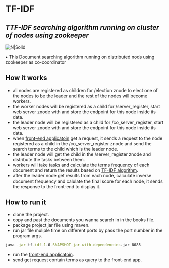 # TF-IDF
## _TTF-IDF searching algorithm running on cluster of nodes using zookeeper_

![N|Solid](https://cdn-media-1.freecodecamp.org/images/vQ77VuGVlTR95GgMxzyKqydIqoRJcPcWrigy)



•	This Document searching algorithm running on distributed nods using zookeeper as co-coordinator



## How it works

- all nodes are registered as children for /election znode to elect one of the nodes to be the leader and the rest of the nodes will become workers.
- the worker nodes will be registered as a child for /server_register, start web server znode with and store the endpoint for this node inside its data.
- the leader node will be registered as a child for /co_server_register, start web server znode with and store the endpoint for this node inside its data.
- when [front-end applicatoin](https://github.com/mahmoudhesham009/TF-IDF_FrontEnd) get a request, it sends a request to the node registered as a child in the /co_server_register znode and send the search terms to the child which is the leader node.
- the leader node will get the child in the /server_register znode and distribute the tasks between them.
- workers will take tasks and calculate the terms frequency of each document and return the results based on [TF-IDF algorithm](https://en.wikipedia.org/wiki/Tf%E2%80%93idf/).
- after the leader node get results from each node, calculate inverse document frequency and calulate the final score for each node, it sends the response to the front-end to display it.


## How to run it

- clone the project.
- copy and past the documents you wanna search in in the books file.
- package project jar file using maven.
- run jar file muliple time on different ports by pass the port number in the program args.
```cmd
java -jar tf-idf-1.0-SNAPSHOT-jar-with-dependencies.jar 8085
```

- run the [front-end applicatoin](https://github.com/mahmoudhesham009/TF-IDF_FrontEnd).
- send get request contain terms as query to the front-end app.

